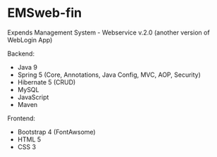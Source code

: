 # EMSweb-fin
Expends Management System - Webservice v.2.0 (another version of WebLogin App)

Backend:

- Java 9
- Spring 5 (Core, Annotations, Java Config, MVC, AOP, Security)
- Hibernate 5 (CRUD)
- MySQL
- JavaScript
- Maven

Frontend:

- Bootstrap 4 (FontAwsome)
- HTML 5
- CSS 3
